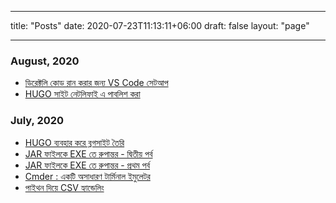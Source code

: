 ---
title: "Posts"
date: 2020-07-23T11:13:11+06:00
draft: false
layout: "page"

--------------
### August, 2020
* [ডিরেক্টলি কোড রান করার জন্য VS Code সেটআপ](/post/vs-code-setup-for-cpp-development/)
* [HUGO সাইট নেটলিফাই এ পাবলিশ করা](/post/হুগ-সাইট-নেটলিফাই-এ-পাব্লিশিং/)

### July, 2020
* [HUGO ব্যবহার করে ব্লগসাইট তৈরি](/post/hugo-deye-blogsite-toiri/)
* [JAR ফাইলকে EXE তে রুপান্তর - দ্বিতীয় পর্ব](/post/jar-to-exe-2/)
* [JAR ফাইলকে EXE তে রুপান্তর - প্রথম পর্ব](/post/jar-to-exe-1/)
* [Cmder : একটি অসাধারণ টার্মিনাল ইমুলেটর](/post/cmder-the-best-terminal-ever/)
* [পাইথন দিয়ে CSV হ্যান্ডেলিং](/post/csv-handelling-using-python/)